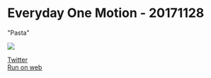 # Everyday One Motion - 20171128  

"Pasta"  

![](https://i.imgur.com/pFcOKty.gif)  

[Twitter](https://twitter.com/motions_work/status/935165514115977216)  
[Run on web](http://fms-cat-eom.github.io/20171128/dist)  
